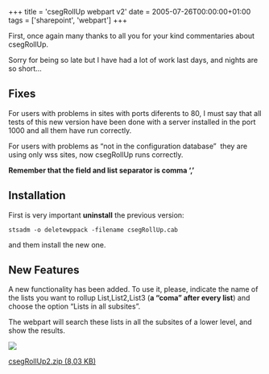 +++
title = 'csegRollUp webpart v2'
date = 2005-07-26T00:00:00+01:00
tags = ['sharepoint', 'webpart']
+++


First, once again many thanks to all you for your kind commentaries about csegRollUp.  

Sorry for being so late but I have had a lot of work last days, and nights are so short…

## Fixes

For users with problems in sites with ports diferents to 80, I must say that all tests of this new version have been done with a server installed in the port 1000 and all them have run correctly.

For users with problems as “not in the configuration database”  they are using only wss sites, now csegRollUp runs correctly.

**Remember that the field and list separator is comma ‘,’**

## Installation

First is very important **uninstall** the previous version:

``` 
stsadm -o deletewppack -filename csegRollUp.cab
```

and them install the new one.


## New Features

A new functionality has been added. To use it, please, indicate the name of the lists you want to rollup List,List2,List3 (**a “coma” after every list**) and choose the option “Lists in all subsites”.  
  
The webpart will search these lists in all the subsites of a lower level, and show the results.
  

![](/images/Sharepoint/o_csegRollUp2.jpg)
  

[csegRollUp2.zip (8,03 KB)](https://web.archive.org/web/20160423172711/http://oldblog.ideseg.com/content//csegRollUp2.zip)